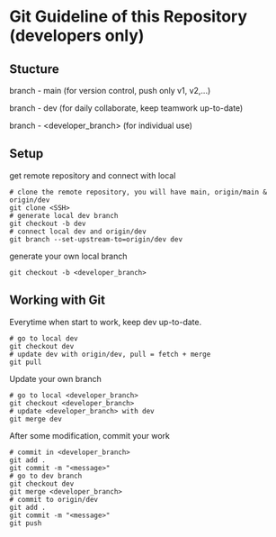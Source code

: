 # Git Guideline of this Repository (developers only)

## Stucture
branch - main (for version control, push only v1, v2,...)

branch - dev (for daily collaborate, keep teamwork up-to-date)

branch - <developer_branch> (for individual use)

## Setup
get remote repository and connect with local
```
# clone the remote repository, you will have main, origin/main & origin/dev
git clone <SSH>
# generate local dev branch
git checkout -b dev
# connect local dev and origin/dev
git branch --set-upstream-to=origin/dev dev
```
generate your own local branch
```
git checkout -b <developer_branch>
```

## Working with Git
Everytime when start to work, keep dev up-to-date.
```
# go to local dev
git checkout dev
# update dev with origin/dev, pull = fetch + merge
git pull
```
Update your own branch
```
# go to local <developer_branch>
git checkout <developer_branch>
# update <developer_branch> with dev
git merge dev
```
After some modification, commit your work
```
# commit in <developer_branch>
git add .
git commit -m "<message>"
# go to dev branch
git checkout dev
git merge <developer_branch>
# commit to origin/dev
git add .
git commit -m "<message>"
git push
```